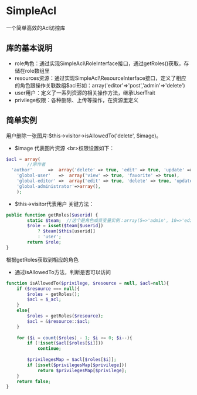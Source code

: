 SimpleAcl
=========

一个简单高效的Acl访控库

## 库的基本说明
* role角色：通过实现SimpleAcl\RoleInterface接口，通过getRoles()获取，存储在role数组里
* resources资源：通过实现SimpleAcl\ResourceInterface接口，定义了相应的角色跟操作关联数组$acl形如：array('editor'=>'post','admin'=>'delete')
* user用户：定义了一系列资源的相关操作方法，继承UserTrait
* privilege权限：各种删除、上传等操作，在资源里定义

## 简单实例
用户删除一张图片:$this->visitor->isAllowedTo('delete', $image)。
+ $image 代表图片资源
<br\>权限设置如下：
```php
$acl = array(
		//原作者
  'author'		=>	array('delete' => true, 'edit' => true, 'update' => true, 'close' => true, 'replace' => true,         'downloadoriginal' => true）,
	'global-user'	=>	array('view' => true, 'favorite' => true),
	'global-editor'	=>	array('edit' => true, 'delete' => true, 'update' => true, 'replace' => true, 'remove-from-site' => true, 'close' => true, 'downloadoriginal' => true, 'moderate' => true),
	'global-administrator'=>array(),
	);
```
+ $this->visitor代表用户
关键方法：
```php
public function getRoles($userid) {
    	static $team;  //这个是角色成员变量实例：array(5=>'admin', 10=>'editor')
        $role = isset($team[$userid])
	    	? $team[$this[userid]]
	    	: 'user';
    	return $role;
}
```
根据getRoles获取到相应的角色
+ 通过isAllowedTo方法，判断是否可以访问
```php
function isAllowedTo($privilege, $resource = null, $acl=null){
	if ($resource === null){
		$roles = getRoles();
		$acl = $_acl;
	}
	else{
		$roles = getRoles($resource);
		$acl = &$resource::$acl;
	}
		
	for ($i = count($roles) - 1; $i >= 0; $i--){
		if (!isset($acl[$roles[$i]]))
			continue;
			
		$privilegesMap = $acl[$roles[$i]];
		if (isset($privilegesMap[$privilege]))
			return $privilegesMap[$privilege];
	}
	return false;
}
```
